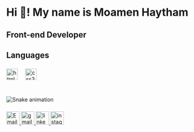 <h1 align="left">Hi 👋! My name is Moamen Haytham</h1>

###

<h2 align="left">Front-end Developer</h2>

###

<h2 align="left">Languages</h2>

###

<div align="left">
  <img src="https://cdn.jsdelivr.net/gh/devicons/devicon/icons/html5/html5-original.svg" height="30" alt="html5 logo"  />
  <img width="12" />
  <img src="https://cdn.jsdelivr.net/gh/devicons/devicon/icons/css3/css3-original.svg" height="30" alt="css3 logo"  />
</div>

###

<br clear="both">

<img src="https://raw.githubusercontent.com/moamenhaytham/moamenhaytham/output/snake.svg" alt="Snake animation" />

###

<div align="left">
  <!-- رابط البريد الإلكتروني الاحترافي -->
  <a href="mailto:contact@moamenhaytham.com">
    <img src="https://img.shields.io/static/v1?message=Email&logo=mail&label=&color=0078D4&logoColor=white&labelColor=&style=for-the-badge" height="35" alt="Email badge"  />
  </a>
  <!-- يمكنك ترك شارة Gmail وتوجيهها لنفس البريد أو حذفها إذا كانت شارة Email كافية -->
  <a href="mailto:contact@moamenhaytham.com">
      <img src="https://img.shields.io/static/v1?message=Gmail&logo=gmail&label=&color=D14836&logoColor=white&labelColor=&style=for-the-badge" height="35" alt="gmail logo"  />
  </a>
  <!-- رابط LinkedIn -->
  <!-- **مهم: استبدل YOUR_LINKEDIN_PROFILE_URL برابط ملفك الشخصي على LinkedIn** -->
  <a href="YOUR_LINKEDIN_PROFILE_URL">
      <img src="https://img.shields.io/static/v1?message=LinkedIn&logo=linkedin&label=&color=0077B5&logoColor=white&labelColor=&style=for-the-badge" height="35" alt="linkedin logo"  />
  </a>
  <!-- رابط Instagram -->
  <!-- **مهم: استبدل YOUR_INSTAGRAM_PROFILE_URL برابط ملفك الشخصي على Instagram** -->
  <a href="YOUR_INSTAGRAM_PROFILE_URL">
      <img src="https://img.shields.io/static/v1?message=Instagram&logo=instagram&label=&color=E4405F&logoColor=white&labelColor=&style=for-the-badge" height="35" alt="instagram logo"  />
  </a>
</div>

###
